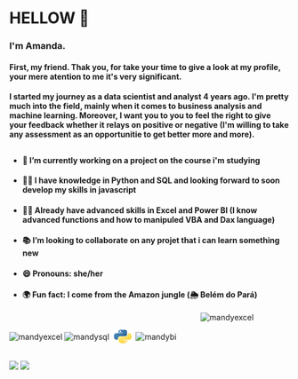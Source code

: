# HELLOW 🎈
### I'm Amanda.
#### First, my friend. Thak you, for take your time to give a look at my profile, your mere atention to me it's very significant. 
#### I started my journey as a data scientist and analyst 4 years ago. I'm pretty much into the field, mainly when it comes to business analysis and machine learning. Moreover, I want you to you to feel the right to give your feedback whether it relays on positive or negative (I'm willing to take any assessment as an opportunitie to get better more and more). 
##
- #### 🔭 I’m currently working on a project on the course i'm studying
- ####  🏃‍♀️ I have knowledge in Python and SQL and looking forward to soon develop my skills in javascript
- #### 👩‍💻 Already have advanced skills in Excel and Power BI (I know advanced functions and how to manipuled VBA and Dax language)
- #### 📚 I’m looking to collaborate on any projet that i can learn something new
- #### 😄 Pronouns: she/her
- #### 🌍 Fun fact: I come from the Amazon jungle (🌦 Belém do Pará)
<div> <img align="right" alt="mandyexcel" height="180" width="160" src="https://github.com/mandyyy25/mandyyy25/assets/161378989/71d21537-5863-4051-b7e1-baf91afa226d"> </div>

##
<div style="display: inline_block"><br>
  <img align="center" alt="mandyexcel" height="30" width="40" src="https://encrypted-tbn0.gstatic.com/images?q=tbn:ANd9GcQjaAvjKt34HucXb9tRzgvH0fjuxNDgadwFVS_BmwjDbA&s">
  <img align="center" alt="mandysql" height="50" width="70" src="https://encrypted-tbn0.gstatic.com/images?q=tbn:ANd9GcQuE8xJP8ybaOSuNxn31t0hmAuYXJgdtwP-VxX83OtJag&s">
  <img align="center" alt="mandyPython" height="30" width="40" src="https://raw.githubusercontent.com/devicons/devicon/master/icons/python/python-original.svg">
 <img align="center" alt="mandybi" height="30" width="40" src="https://uxwing.com/wp-content/themes/uxwing/download/brands-and-social-media/power-bi-icon.png" />    
</div>
  
##
  <div> 
  <a href = "mailto: amanda15sousa50@gmail.com"><img src="https://img.shields.io/badge/-Gmail-%23333?style=for-the-badge&logo=gmail&logoColor=white" target="_blank"></a>
  <a href="https://www.linkedin.com/in/amanda-sousa-480a95234/" target="_blank"><img src="https://img.shields.io/badge/-LinkedIn-%230077B5?style=for-the-badge&logo=linkedin&logoColor=white" target="_blank"></a> 
  </div>

  
